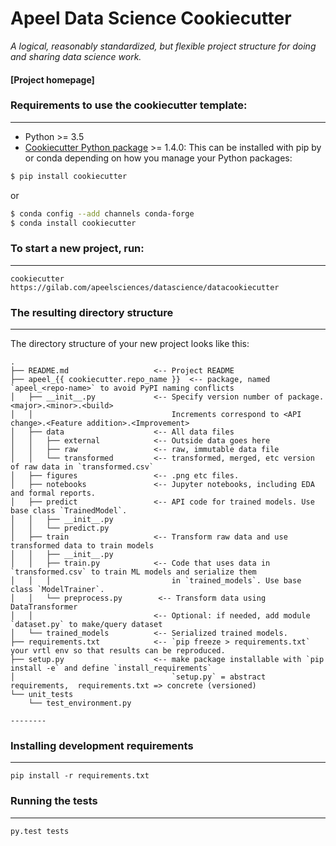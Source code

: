 # Apeel Data Science Cookiecutter

_A logical, reasonably standardized, but flexible project structure for doing and sharing data science work._


#### [Project homepage]


### Requirements to use the cookiecutter template:
-----------
 - Python >= 3.5
 - [Cookiecutter Python package](http://cookiecutter.readthedocs.org/en/latest/installation.html) >= 1.4.0: This can be installed with pip by or conda depending on how you manage your Python packages:

``` bash
$ pip install cookiecutter
```

or

``` bash
$ conda config --add channels conda-forge
$ conda install cookiecutter
```


### To start a new project, run:
------------

    cookiecutter https://gilab.com/apeelsciences/datascience/datacookiecutter


### The resulting directory structure
------------

The directory structure of your new project looks like this: 

```
.
├── README.md                   <-- Project README
├── apeel_{{ cookiecutter.repo_name }}  <-- package, named `apeel_<repo-name>` to avoid PyPI naming conflicts
│   ├── __init__.py             <-- Specify version number of package. <major>.<minor>.<build>
│   │                               Increments correspond to <API change>.<Feature addition>.<Improvement>    
│   ├── data                    <-- All data files
│   │   ├── external            <-- Outside data goes here
│   │   ├── raw                 <-- raw, immutable data file
│   │   └── transformed         <-- transformed, merged, etc version of raw data in `transformed.csv`
│   ├── figures                 <-- .png etc files.
│   ├── notebooks               <-- Jupyter notebooks, including EDA and formal reports.
│   ├── predict                 <-- API code for trained models. Use base class `TrainedModel`.
│   │   ├── __init__.py 
│   │   └── predict.py          
│   ├── train                   <-- Transform raw data and use transformed data to train models          
│   │   ├── __init__.py
│   │   ├── train.py            <-- Code that uses data in `transformed.csv` to train ML models and serialize them
│   │   │                           in `trained_models`. Use base class `ModelTrainer`. 
│   │   └── preprocess.py        <-- Transform data using DataTransformer
│   │                           <-- Optional: if needed, add module `dataset.py` to make/query dataset
│   └── trained_models          <-- Serialized trained models.
├── requirements.txt            <-- `pip freeze > requirements.txt` your vrtl env so that results can be reproduced. 
├── setup.py                    <-- make package installable with `pip install -e` and define `install_requirements`
│                                   `setup.py` = abstract requirements,  requirements.txt => concrete (versioned)
└── unit_tests
    └── test_environment.py

--------
```

### Installing development requirements
------------

    pip install -r requirements.txt

### Running the tests
------------

    py.test tests

